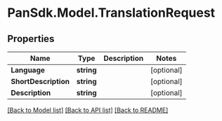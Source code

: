 # PanSdk.Model.TranslationRequest

## Properties

Name | Type | Description | Notes
------------ | ------------- | ------------- | -------------
**Language** | **string** |  | [optional] 
**ShortDescription** | **string** |  | [optional] 
**Description** | **string** |  | [optional] 

[[Back to Model list]](../README.md#documentation-for-models) [[Back to API list]](../README.md#documentation-for-api-endpoints) [[Back to README]](../README.md)

